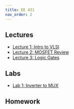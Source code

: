 ```yaml
---
title: EE 431
nav_order: 2
--- 
```


## Lectures
- [Lecture 1: Intro to VLSI](lectures/EE-431_Lecture_00.pdf) 
- [Lecture 2: MOSFET Review](lectures/EE-431_Lecture_01.pdf) 
- [Lecture 3: Logic Gates](lectures/EE-431_Lecture_03.pdf) 

## Labs 
 - [Lab 1: Inverter to MUX](labs/lab1/431_lab1.md)

## Homework
